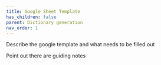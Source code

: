 ```yaml
---
title: Google Sheet Template
has_children: false
parent: Dictionary generation
nav_order: 1
---
```


Describe the google template and what needs to be filled out

Point out there are guiding notes

